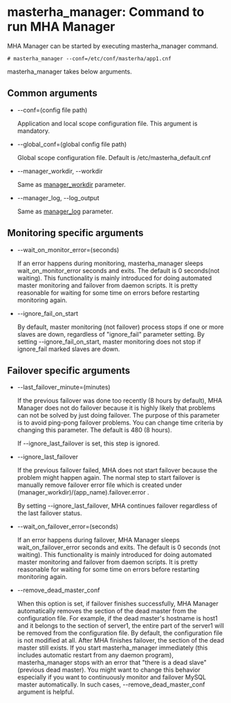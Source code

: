 # masterha_manager: Command to run MHA Manager

MHA Manager can be started by executing masterha_manager command.

    # masterha_manager --conf=/etc/conf/masterha/app1.cnf

masterha_manager takes below arguments.

## Common arguments

* --conf=(config file path)

  Application and local scope configuration file. This argument is mandatory.

* --global_conf=(global config file path)

  Global scope configuration file. Default is /etc/masterha_default.cnf

* --manager_workdir, --workdir

  Same as [manager_workdir](Parameters#manager_workdir) parameter.

* --manager_log, --log_output

  Same as [manager_log](Parameters#manager_log) parameter.

## Monitoring specific arguments ##

* --wait_on_monitor_error=(seconds)

  If an error happens during monitoring, masterha_manager sleeps wait_on_monitor_error seconds and exits. The default is 0 seconds(not waiting). This functionality is mainly introduced for doing automated master monitoring and failover from daemon scripts. It is pretty reasonable for waiting for some time on errors before restarting monitoring again.

* --ignore_fail_on_start

  By default, master monitoring (not failover) process stops if one or more slaves are down, regardless of "ignore_fail" parameter setting. By setting --ignore_fail_on_start, master monitoring does not stop if ignore_fail marked slaves are down.

## Failover specific arguments ##

* --last_failover_minute=(minutes)

  If the previous failover was done too recently (8 hours by default), MHA Manager does not do failover because it is highly likely that problems can not be solved by just doing failover. The purpose of this parameter is to avoid ping-pong failover problems. You can change time criteria by changing this parameter. The default is 480 (8 hours).

  If --ignore_last_failover is set, this step is ignored.

* --ignore_last_failover

  If the previous failover failed, MHA does not start failover because the problem might happen again. The normal step to start failover is manually remove failover error file which is created under (manager_workdir)/(app_name).failover.error .

  By setting --ignore_last_failover, MHA continues failover regardless of the last failover status.

* --wait_on_failover_error=(seconds)

  If an error happens during failover, MHA Manager sleeps wait_on_failover_error seconds and exits. The default is 0 seconds (not waiting). This functionality is mainly introduced for doing automated master monitoring and failover from daemon scripts. It is pretty reasonable for waiting for some time on errors before restarting monitoring again.

* --remove_dead_master_conf

  When this option is set, if failover finishes successfully, MHA Manager automatically removes the section of the dead master from the configuration file. For example, if the dead master's hostname is host1 and it belongs to the section of server1, the entire part of the server1 will be removed from the configuration file.
By default, the configuration file is not modified at all. After MHA finishes failover, the section of the dead master still exists. If you start masterha_manager immediately (this includes automatic restart from any daemon program), masterha_manager stops with an error that "there is a dead slave" (previous dead master). You might want to change this behavior especially if you want to continuously monitor and failover MySQL master automatically. In such cases, --remove_dead_master_conf argument is helpful.